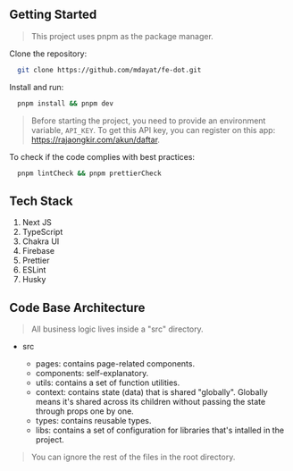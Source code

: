 ## Getting Started

> This project uses pnpm as the package manager.

Clone the repository:

```bash
  git clone https://github.com/mdayat/fe-dot.git
```

Install and run:

```bash
  pnpm install && pnpm dev
```

> Before starting the project, you need to provide an environment variable, `API_KEY`. To get this API key, you can register on this app: https://rajaongkir.com/akun/daftar.

To check if the code complies with best practices:

```bash
  pnpm lintCheck && pnpm prettierCheck
```

## Tech Stack

1. Next JS
2. TypeScript
3. Chakra UI
4. Firebase
5. Prettier
6. ESLint
7. Husky

## Code Base Architecture

> All business logic lives inside a "src" directory.

- src

  - pages: contains page-related components.
  - components: self-explanatory.
  - utils: contains a set of function utilities.
  - context: contains state (data) that is shared "globally". Globally means it's shared across its children without passing the state through props one by one.
  - types: contains reusable types.
  - libs: contains a set of configuration for libraries that's intalled in the project.

> You can ignore the rest of the files in the root directory.
